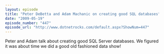 ```yaml
---
layout: episode
title: "Peter DeBetta and Adam Machanic on creating good SQL databases"
date: "2009-05-19"
episode_number: "447"
episode_url: "http://www.dotnetrocks.com/default.aspx?ShowNum=447"
---
```


Peter and Adam talk about creating good SQL Server databases. We figured it was about time we did a good old fashioned data show!
